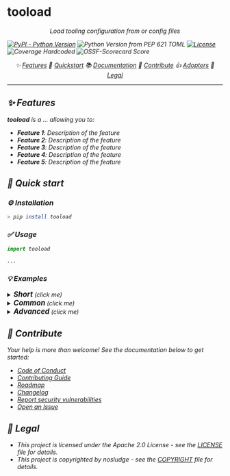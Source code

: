 <!--
SPDX-FileCopyrightText: © 2024 nosludge <https://github.com/nosludge>
SPDX-FileContributor: szymonmaszke <github@maszke.co>

SPDX-License-Identifier: Apache-2.0
-->

# tooload

<!-- vale off -->
<p align="center">
    <em>Load tooling configuration from  or  config files
</p>

[![PyPI - Python Version](https://img.shields.io/pypi/pyversions/tooload?style=for-the-badge&label=release&labelColor=grey&color=blue)](https://pypi.org/project/tooload)
![Python Version from PEP 621 TOML](https://img.shields.io/python/required-version-toml?tomlFilePath=https%3A%2F%2Fraw.githubusercontent.com%2Fnosludge%2Ftooload%2Fmain%2Fpyproject.toml&style=for-the-badge&label=python&labelColor=grey&color=blue)
[![License](https://img.shields.io/badge/License-Apache_2.0-blue?style=for-the-badge)](https://opensource.org/licenses/Apache-2.0)
![Coverage Hardcoded](https://img.shields.io/badge/coverage-100%25-green?style=for-the-badge)
![OSSF-Scorecard Score](https://img.shields.io/ossf-scorecard/github.com/nosludge/tooload?style=for-the-badge&label=OSSF)

<p align="center">
✨ <a href="#-features">Features</a>
🚀 <a href="#-quickstart">Quickstart</a>
📚  <a href="https://nosludge.github.io/tooload">Documentation</a>
🤝 <a href="#-contribute">Contribute</a>
👍 <a href="https://github.com/nosludge/tooload/blob/main/ADOPTERS.md">Adopters</a>
📜 <a href="#-legal">Legal</a>
</p>
<!-- vale on -->

---

## ✨ Features

__tooload__ is a … allowing you to:

- __Feature 1__: Description of the feature
- __Feature 2__: Description of the feature
- __Feature 3__: Description of the feature
- __Feature 4__: Description of the feature
- __Feature 5__: Description of the feature

## 🚀 Quick start

### ⚙️ Installation

```sh
> pip install tooload
```

### ✅ Usage

```python
import tooload

...
```

### 💡 Examples

<details>
  <summary><b><big>Short</big></b> (click me)</summary>

Description of the example

```python
# Short example
```

</details>

<details>
  <summary><b><big>Common</big></b> (click me)</summary>

Description of the example

```python
# Common use case
```

</details>

<details>
  <summary><b><big>Advanced</big></b> (click me)</summary>

Description of the example

```python
# Something advanced and cool
```

</details>

## 🤝 Contribute

Your help is more than welcome! See the documentation below to get started:

- [Code of Conduct](CODE_OF_CONDUCT.md)
- [Contributing Guide](CONTRIBUTING.md)
- [Roadmap](ROADMAP.md)
- [Changelog](CHANGELOG.md)
- [Report security vulnerabilities](SECURITY.md)
- [Open an Issue](https://github.com/nosludge/tooload/issues)

## 📜 Legal

- This project is licensed under the _Apache 2.0 License_ - see
  the [LICENSE](LICENSE.md) file for details.
- This project is copyrighted by _nosludge_ - see
  the [COPYRIGHT](https://github.com/nosludge/tooload/blob/main/COPYRIGHT.txt)
  file for details.

